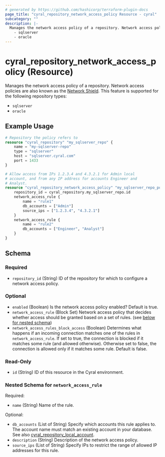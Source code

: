 ```yaml
---
# generated by https://github.com/hashicorp/terraform-plugin-docs
page_title: "cyral_repository_network_access_policy Resource - cyral"
subcategory: ""
description: |-
  Manages the network access policy of a repository. Network access policies are also known as the Network Shield https://cyral.com/docs/manage-repositories/network-shield/. This feature is supported for the following repository types:
    - sqlserver
    - oracle
---
```


# cyral_repository_network_access_policy (Resource)

Manages the network access policy of a repository. Network access policies are also known as the [Network Shield](https://cyral.com/docs/manage-repositories/network-shield/). This feature is supported for the following repository types:

- `sqlserver`
- `oracle`

## Example Usage

```terraform
# Repository the policy refers to
resource "cyral_repository" "my_sqlserver_repo" {
    name = "my-sqlserver-repo"
    type = "sqlserver"
    host = "sqlserver.cyral.com"
    port = 1433
}

# Allow access from IPs 1.2.3.4 and 4.3.2.1 for Admin local
# account, and from any IP address for accounts Engineer and
# Analyst.
resource "cyral_repository_network_access_policy" "my_sqlserver_repo_policy" {
    repository_id = cyral_repository.my_sqlserver_repo.id
    network_access_rule {
        name = "rule1"
        db_accounts = ["Admin"]
        source_ips = ["1.2.3.4", "4.3.2.1"]
    }
    network_access_rule {
        name = "rule2"
        db_accounts = ["Engineer", "Analyst"]
    }
}
```

<!-- schema generated by tfplugindocs -->

## Schema

### Required

- `repository_id` (String) ID of the repository for which to configure a network access policy.

### Optional

- `enabled` (Boolean) Is the network access policy enabled? Default is true.
- `network_access_rule` (Block Set) Network access policy that decides whether access should be granted based on a set of rules. (see [below for nested schema](#nestedblock--network_access_rule))
- `network_access_rules_block_access` (Boolean) Determines what happens if an incoming connection matches one of the rules in `network_access_rule`. If set to true, the connection is blocked if it matches some rule (and allowed otherwise). Otherwise set to false, the connection is allowed only if it matches some rule. Default is false.

### Read-Only

- `id` (String) ID of this resource in the Cyral environment.

<a id="nestedblock--network_access_rule"></a>

### Nested Schema for `network_access_rule`

Required:

- `name` (String) Name of the rule.

Optional:

- `db_accounts` (List of String) Specify which accounts this rule applies to. The account name must match an existing account in your database. See also [cyral_repository_local_account](./repository_local_account.md).
- `description` (String) Description of the network access policy.
- `source_ips` (List of String) Specify IPs to restrict the range of allowed IP addresses for this rule.

